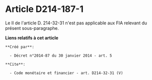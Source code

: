 # Article D214-187-1

Le II de l'article D. 214-32-31 n'est pas applicable aux FIA relevant du présent sous-paragraphe.

**Liens relatifs à cet article**

	**Créé par**:

	  - Décret n°2014-87 du 30 janvier 2014 - art. 5

	**Cite**:

	  - Code monétaire et financier - art. D214-32-31 (V)
